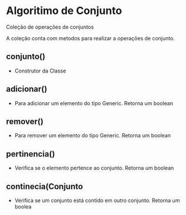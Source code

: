 Algoritimo de Conjunto
==================

Coleção de operações de conjuntos

A coleção conta com metodos para realizar a operações de conjunto.

## conjunto()

  * Construtor da Classe
  
## adicionar(<T>)

  * Para adicionar um elemento do tipo Generic. Retorna um boolean
  
## remover(<T>)

  * Para remover um elemento do tipo Generic. Retorna um boolean
  
## pertinencia(<T>)

  * Verifica se o elemento pertence ao conjunto. Retorna um boolean
  
## continecia(Conjunto<T>
  
  * Verifica se um conjunto está contido em outro conjunto. Retorna um boolea
